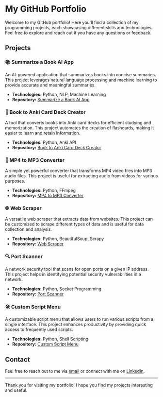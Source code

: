 # My GitHub Portfolio

Welcome to my GitHub portfolio! Here you'll find a collection of my programming projects, each showcasing different skills and technologies. Feel free to explore and reach out if you have any questions or feedback.

## Projects

### 📚 Summarize a Book AI App
An AI-powered application that summarizes books into concise summaries. This project leverages natural language processing and machine learning to provide accurate and meaningful summaries.

- **Technologies:** Python, NLP, Machine Learning
- **Repository:** [Summarize a Book AI App](https://github.com/yourusername/summarize-book-ai)

### 📖 Book to Anki Card Deck Creator
A tool that converts books into Anki card decks for efficient studying and memorization. This project automates the creation of flashcards, making it easier to learn and retain information.

- **Technologies:** Python, Anki API
- **Repository:** [Book to Anki Card Deck Creator](https://github.com/yourusername/book-to-anki)

### 🎥 MP4 to MP3 Converter
A simple yet powerful converter that transforms MP4 video files into MP3 audio files. This project is useful for extracting audio from videos for various purposes.

- **Technologies:** Python, FFmpeg
- **Repository:** [MP4 to MP3 Converter](https://github.com/yourusername/mp4-to-mp3)

### 🌐 Web Scraper
A versatile web scraper that extracts data from websites. This project can be customized to scrape different types of data and is useful for data collection and analysis.

- **Technologies:** Python, BeautifulSoup, Scrapy
- **Repository:** [Web Scraper](https://github.com/yourusername/web-scraper)

### 🔍 Port Scanner
A network security tool that scans for open ports on a given IP address. This project helps in identifying potential security vulnerabilities in a network.

- **Technologies:** Python, Socket Programming
- **Repository:** [Port Scanner](https://github.com/yourusername/port-scanner)

### 🛠️ Custom Script Menu
A customizable script menu that allows users to run various scripts from a single interface. This project enhances productivity by providing quick access to frequently used scripts.

- **Technologies:** Python, Shell Scripting
- **Repository:** [Custom Script Menu](https://github.com/yourusername/custom-script-menu)

## Contact

Feel free to reach out to me via [email](mailto:your.email@example.com) or connect with me on [LinkedIn](https://www.linkedin.com/in/yourprofile).

---

Thank you for visiting my portfolio! I hope you find my projects interesting and useful.
